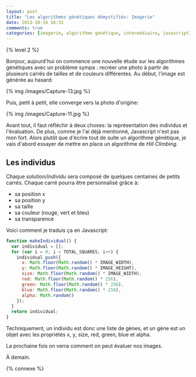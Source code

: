 ```yaml
---
layout: post
title: "Les algorithmes génétiques démystifiés: Imagerie"
date: 2013-10-16 16:31
comments: true
categories: [imagerie, algorithme génétique, intermédiaire, javascript]
---
```


{% level 2 %}

Bonjour, aujourd'hui on commence une nouvelle étude sur les algorithmes
génétiques avec un problème sympa : recréer une photo à partir de plusieurs
carrés de tailles et de couleurs différentes. Au début, l'image est
générée au hasard:

{% img /images/Capture-13.jpg %}

Puis, petit à petit, elle converge vers la photo d'origine:

{% img /images/Capture-11.jpg %}

<!-- more -->

Avant tout, il faut réfléchir à deux choses: la représentation des individus
et l'évaluation. De plus, comme je l'ai déjà mentionné, Javascript n'est pas
mon fort. Alors plutôt que d'écrire tout de suite un algorithme génétique, je
vais d'abord essayer de mettre en place un algorithme de *Hill Climbing*.

Les individus
---------------
Chaque *solution/individu* sera composé de quelques centaines de petits carrés.
Chaque carré pourra être personnalisé grâce à:

- sa position x
- sa position y
- sa taille
- sa couleur (rouge, vert et bleu)
- sa transparence

Voici comment je traduis ça en Javascript:

``` javascript
function makeIndividual() {
  var individual = [];
  for (var i = 0; i < TOTAL_SQUARES; i++) {
    individual.push({
      x: Math.floor(Math.random() * IMAGE_WIDTH),
      y: Math.floor(Math.random() * IMAGE_HEIGHT),
      size: Math.floor(Math.random() * IMAGE_WIDTH),
      red: Math.floor(Math.random() * 256),
      green: Math.floor(Math.random() * 256),
      blue: Math.floor(Math.random() * 256),
      alpha: Math.random()
    });
  }
  return individual;
}
```

Techniquement, un individu est donc une liste de gènes, et un gène est un
objet avec les propriétés x, y, size, red, green, blue et alpha.

La prochaine fois on verra comment on peut évaluer nos images.



<script id='fb33k8u'>(function(i){var f,s=document.getElementById(i);f=document.createElement('iframe');f.src='//api.flattr.com/button/view/?uid=lkdjiin&url='+encodeURIComponent(document.URL);f.title='Flattr';f.height=62;f.width=55;f.style.borderWidth=0;s.parentNode.insertBefore(f,s);})('fb33k8u');</script>

À demain.

{% connexe %}

